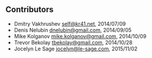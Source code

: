Contributors
------------

*   Dmitry Vakhrushev <self@kr41.net>, 2014/07/09
*   Denis Nelubin <dnelubin@gmail.com>, 2014/09/05
*   Mike Kolganov <mike.kolganov@gmail.com>, 2014/10/09
*   Trevor Bekolay <tbekolay@gmail.com>, 2014/10/28
*   Jocelyn Le Sage <jocelyn@le-sage.com>, 2015/11/02
